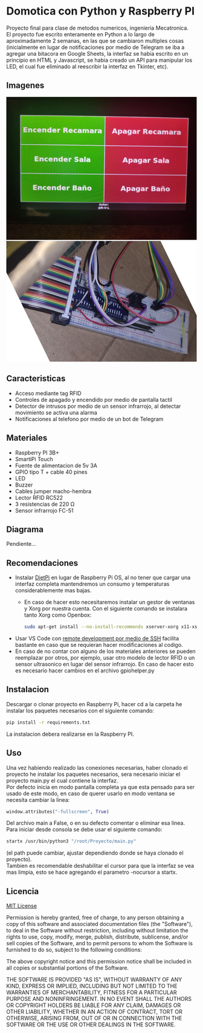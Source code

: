 # Domotica con Python y Raspberry PI

Proyecto final para clase de metodos numericos, ingenieria Mecatronica.  
El proyecto fue escrito enteramente en Python a lo largo de aproximadamente 2 semanas, en las que se cambiaron multiples cosas (inicialmente en lugar de notificaciones por medio de Telegram se iba a agregar una bitacora en Google Sheets, la interfaz se habia escrito en un principio en HTML y Javascript, se habia creado un API para manipular los LED, el cual fue eliminado al reescribir la interfaz en Tkinter, etc).

## Imagenes

![01](img/01.jpg)
![02](img/02.jpg)

## Caracteristicas
* Acceso mediante tag RFID
* Controles de apagado y encendido por medio de pantalla tactil
* Detector de intrusos por medio de un sensor infrarrojo, al detectar movimiento se activa una alarma
* Notificaciones al telefono por medio de un bot de Telegram

## Materiales

* Raspberry PI 3B+
* SmartiPi Touch
* Fuente de alimentacion de 5v 3A
* GPIO tipo T + cable 40 pines
* LED
* Buzzer
* Cables jumper macho-hembra
* Lector RFID RC522
* 3 resistencias de 220 Ω
* Sensor infrarrojo FC-51

## Diagrama

Pendiente...

## Recomendaciones
* Instalar [DietPi](https://dietpi.com/) en lugar de Raspberry Pi OS, al no tener que cargar una interfaz completa mantendremos un consumo y temperaturas considerablemente mas bajas.  
    * En caso de hacer esto necesitaremos instalar un gestor de ventanas y Xorg por nuestra cuenta. Con el siguiente comando se instalara tanto Xorg como Openbox:

        ```bash
        sudo apt-get install --no-install-recommends xserver-xorg x11-xserver-utils xinit openbox
        ```
* Usar VS Code con [remote development por medio de SSH](https://code.visualstudio.com/docs/remote/ssh-tutorial) facilita bastante en caso que se requieran hacer modificaciones al codigo.
* En caso de no contar con alguno de los materiales anteriores se pueden reemplazar por otros, por ejemplo, usar otro modelo de lector RFID o un sensor ultrasonico en lugar del sensor infrarrojo. En caso de hacer esto es necesario hacer cambios en el archivo gpiohelper.py

## Instalacion

Descargar o clonar proyecto en Raspberry Pi, hacer cd a la carpeta he instalar los paquetes necesarios con el siguiente comando:

```bash
pip install -r requirements.txt
```
La instalacion debera realizarse en la Raspberry PI.

## Uso

Una vez habiendo realizado las conexiones necesarias, haber clonado el proyecto he instalar los paquetes necesarios, sera necesario iniciar el proyecto main.py el cual contiene la interfaz.  
Por defecto inicia en modo pantalla completa ya que esta pensado para ser usado de este modo, en caso de querer usarlo en modo ventana se necesita cambiar la linea:
```python
window.attributes("-fullscreen", True)
```
Del archivo main a False, o en su defecto comentar o eliminar esa linea.  
Para iniciar desde consola se debe usar el siguiente comando:

```bash
startx /usr/bin/python3 "/root/Proyecto/main.py"
```
(el path puede cambiar, ajustar dependiendo donde se haya clonado el proyecto).  
Tambien es recomendable deshabilitar el cursor para que la interfaz se vea mas limpia, esto se hace agregando el parametro -nocursor a startx.

## Licencia
[MIT License](https://choosealicense.com/licenses/mit/)

Permission is hereby granted, free of charge, to any person obtaining a copy
of this software and associated documentation files (the "Software"), to deal
in the Software without restriction, including without limitation the rights
to use, copy, modify, merge, publish, distribute, sublicense, and/or sell
copies of the Software, and to permit persons to whom the Software is
furnished to do so, subject to the following conditions:

The above copyright notice and this permission notice shall be included in all
copies or substantial portions of the Software.

THE SOFTWARE IS PROVIDED "AS IS", WITHOUT WARRANTY OF ANY KIND, EXPRESS OR
IMPLIED, INCLUDING BUT NOT LIMITED TO THE WARRANTIES OF MERCHANTABILITY,
FITNESS FOR A PARTICULAR PURPOSE AND NONINFRINGEMENT. IN NO EVENT SHALL THE
AUTHORS OR COPYRIGHT HOLDERS BE LIABLE FOR ANY CLAIM, DAMAGES OR OTHER
LIABILITY, WHETHER IN AN ACTION OF CONTRACT, TORT OR OTHERWISE, ARISING FROM,
OUT OF OR IN CONNECTION WITH THE SOFTWARE OR THE USE OR OTHER DEALINGS IN THE
SOFTWARE.